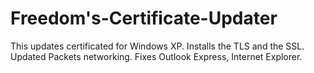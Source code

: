 # Freedom's-Certificate-Updater

This updates certificated for Windows XP. Installs the TLS and the SSL. Updated Packets networking. Fixes Outlook Express, Internet Explorer.
